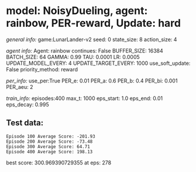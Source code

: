 
# model: NoisyDueling, agent: rainbow, PER-reward, Update: hard

*general info:*
	game:LunarLander-v2
	seed: 0
	state_size: 8
	action_size: 4

*agent info:*
	Agent: rainbow
	continues: False
	BUFFER_SIZE: 16384
	BATCH_SIZE: 64
	GAMMA: 0.99
	TAU: 0.0001
	LR: 0.0005
	UPDATE_MODEL_EVERY: 4
	UPDATE_TARGET_EVERY: 1000
	use_soft_update: False
	priority_method: reward

*per_info:*
	use_per:True
	PER_e: 0.01
	PER_a: 0.6
	PER_b: 0.4
	PER_bi: 0.001
	PER_aeu: 2

*train_info:*
	episodes:400
	max_t: 1000
	eps_start: 1.0
	eps_end: 0.01
	eps_decay: 0.995



## Test data: 

	Episode 100	Average Score: -201.93
	Episode 200	Average Score: -73.48
	Episode 300	Average Score: 64.71
	Episode 400	Average Score: 198.13


best score: 300.969390729355 at eps: 278